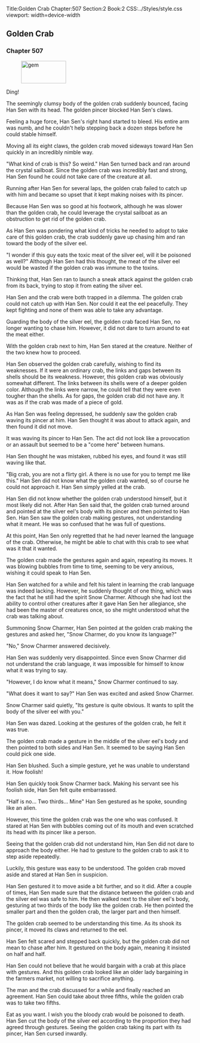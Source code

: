 Title:Golden Crab 
Chapter:507 
Section:2 
Book:2 
CSS:../Styles/style.css 
viewport: width=device-width
  
## Golden Crab
### Chapter 507 
<figure>
	<img src="../Images/gem.gif" alt="gem" id="gem" width="120" height="60" />
</figure>
  

  
  Ding!

The seemingly clumsy body of the golden crab suddenly bounced, facing Han Sen with its head. The golden pincer blocked Han Sen's claws.

Feeling a huge force, Han Sen's right hand started to bleed. His entire arm was numb, and he couldn't help stepping back a dozen steps before he could stable himself.

Moving all its eight claws, the golden crab moved sideways toward Han Sen quickly in an incredibly nimble way.

"What kind of crab is this? So weird." Han Sen turned back and ran around the crystal sailboat. Since the golden crab was incredibly fast and strong, Han Sen found he could not take care of the creature at all.

Running after Han Sen for several laps, the golden crab failed to catch up with him and became so upset that it kept making noises with its pincer.

Because Han Sen was so good at his footwork, although he was slower than the golden crab, he could leverage the crystal sailboat as an obstruction to get rid of the golden crab.

As Han Sen was pondering what kind of tricks he needed to adopt to take care of this golden crab, the crab suddenly gave up chasing him and ran toward the body of the silver eel.

"I wonder if this guy eats the toxic meat of the silver eel, will it be poisoned as well?" Although Han Sen had this thought, the meat of the silver eel would be wasted if the golden crab was immune to the toxins.

Thinking that, Han Sen ran to launch a sneak attack against the golden crab from its back, trying to stop it from eating the silver eel.

Han Sen and the crab were both trapped in a dilemma. The golden crab could not catch up with Han Sen. Nor could it eat the eel peacefully. They kept fighting and none of them was able to take any advantage.

Guarding the body of the silver eel, the golden crab faced Han Sen, no longer wanting to chase him. However, it did not dare to turn around to eat the meat either.

With the golden crab next to him, Han Sen stared at the creature. Neither of the two knew how to proceed.

Han Sen observed the golden crab carefully, wishing to find its weaknesses. If it were an ordinary crab, the links and gaps between its shells should be its weakness. However, this golden crab was obviously somewhat different. The links between its shells were of a deeper golden color. Although the links were narrow, he could tell that they were even tougher than the shells. As for gaps, the golden crab did not have any. It was as if the crab was made of a piece of gold.

As Han Sen was feeling depressed, he suddenly saw the golden crab waving its pincer at him. Han Sen thought it was about to attack again, and then found it did not move.

It was waving its pincer to Han Sen. The act did not look like a provocation or an assault but seemed to be a "come here" between humans.

Han Sen thought he was mistaken, rubbed his eyes, and found it was still waving like that.

"Big crab, you are not a flirty girl. A there is no use for you to tempt me like this." Han Sen did not know what the golden crab wanted, so of course he could not approach it. Han Sen simply yelled at the crab.

Han Sen did not know whether the golden crab understood himself, but it most likely did not. After Han Sen said that, the golden crab turned around and pointed at the silver eel's body with its pincer and then pointed to Han Sen. Han Sen saw the golden crab making gestures, not understanding what it meant. He was so confused that he was full of questions.

At this point, Han Sen only regretted that he had never learned the language of the crab. Otherwise, he might be able to chat with this crab to see what was it that it wanted.

The golden crab made the gestures again and again, repeating its moves. It was blowing bubbles from time to time, seeming to be very anxious, wishing it could speak to Han Sen.

Han Sen watched for a while and felt his talent in learning the crab language was indeed lacking. However, he suddenly thought of one thing, which was the fact that he still had the spirit Snow Charmer. Although she had lost the ability to control other creatures after it gave Han Sen her allegiance, she had been the master of creatures once, so she might understood what the crab was talking about.

Summoning Snow Charmer, Han Sen pointed at the golden crab making the gestures and asked her, "Snow Charmer, do you know its language?"

"No," Snow Charmer answered decisively.

Han Sen was suddenly very disappointed. Since even Snow Charmer did not understand the crab language, it was impossible for himself to know what it was trying to say.

"However, I do know what it means," Snow Charmer continued to say.

"What does it want to say?" Han Sen was excited and asked Snow Charmer.

Snow Charmer said quietly, "Its gesture is quite obvious. It wants to split the body of the silver eel with you."

Han Sen was dazed. Looking at the gestures of the golden crab, he felt it was true.

The golden crab made a gesture in the middle of the silver eel's body and then pointed to both sides and Han Sen. It seemed to be saying Han Sen could pick one side.

Han Sen blushed. Such a simple gesture, yet he was unable to understand it. How foolish!

Han Sen quickly took Snow Charmer back. Making his servant see his foolish side, Han Sen felt quite embarrassed.

"Half is no… Two thirds… Mine" Han Sen gestured as he spoke, sounding like an alien.

However, this time the golden crab was the one who was confused. It stared at Han Sen with bubbles coming out of its mouth and even scratched its head with its pincer like a person.

Seeing that the golden crab did not understand him, Han Sen did not dare to approach the body either. He had to gesture to the golden crab to ask it to step aside repeatedly.

Luckily, this gesture was easy to be understood. The golden crab moved aside and stared at Han Sen in suspicion.

Han Sen gestured it to move aside a bit further, and so it did. After a couple of times, Han Sen made sure that the distance between the golden crab and the silver eel was safe to him. He then walked next to the silver eel's body, gesturing at two thirds of the body like the golden crab. He then pointed the smaller part and then the golden crab, the larger part and then himself.

The golden crab seemed to be understanding this time. As its shook its pincer, it moved its claws and returned to the eel.

Han Sen felt scared and stepped back quickly, but the golden crab did not mean to chase after him. It gestured on the body again, meaning it insisted on half and half.

Han Sen could not believe that he would bargain with a crab at this place with gestures. And this golden crab looked like an older lady bargaining in the farmers market, not willing to sacrifice anything.

The man and the crab discussed for a while and finally reached an agreement. Han Sen could take about three fifths, while the golden crab was to take two fifths.

Eat as you want. I wish you the bloody crab would be poisoned to death. Han Sen cut the body of the silver eel according to the proportion they had agreed through gestures. Seeing the golden crab taking its part with its pincer, Han Sen cursed inwardly.
